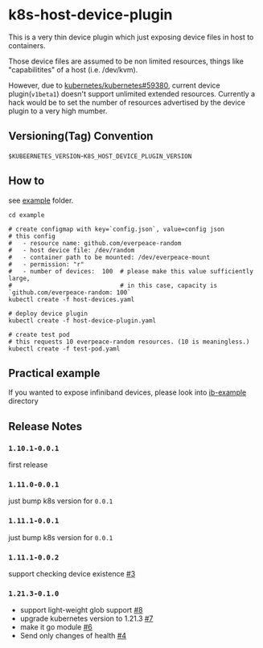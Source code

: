 # k8s-host-device-plugin

This is a very thin device plugin which just exposing device files in host to containers.

Those device files are assumed to be non limited resources, things like "capabilitites" of a host (i.e. /dev/kvm).

However, due to [kubernetes/kubernetes#59380](https://github.com/kubernetes/kubernetes/issues/59380),  current device plugin(`v1beta1`) doesn't support unlimited extended resources.  Currently a hack would be to set the number of resources advertised by the device plugin to a very high mumber.

## Versioning(Tag) Convention
`$KUBEERNETES_VERSION`-`K8S_HOST_DEVICE_PLUGIN_VERSION`

## How to

see [example](example) folder.

```
cd example

# create configmap with key=`config.json`, value=config json
# this config
#   - resource name: github.com/everpeace-random
#   - host device file: /dev/random
#   - container path to be mounted: /dev/everpeace-mount
#   - permission: "r"
#   - number of devices:  100  # please make this value sufficiently large,
#                              # in this case, capacity is `github.com/everpeace-random: 100`
kubectl create -f host-devices.yaml

# deploy device plugin
kubectl create -f host-device-plugin.yaml

# create test pod
# this requests 10 everpeace-random resources. (10 is meaningless.)
kubectl create -f test-pod.yaml
```

## Practical example

If you wanted to expose infiniband devices,  please look into [ib-example](ib-example) directory


## Release Notes
### `1.10.1-0.0.1`
first release

### `1.11.0-0.0.1`
just bump k8s version for `0.0.1`

### `1.11.1-0.0.1`
just bump k8s version for `0.0.1`

### `1.11.1-0.0.2`
support checking device existence [#3](https://github.com/everpeace/k8s-host-device-plugin/pull/3)

### `1.21.3-0.1.0`

- support light-weight glob support [#8](https://github.com/everpeace/k8s-host-device-plugin/pull/8)
- upgrade kubernetes version to 1.21.3 [#7](https://github.com/everpeace/k8s-host-device-plugin/pull/7)
- make it go module [#6](https://github.com/everpeace/k8s-host-device-plugin/pull/6)
- Send only changes of health [#4](https://github.com/everpeace/k8s-host-device-plugin/pull/4)
